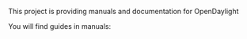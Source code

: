 This project is providing manuals and documentation for OpenDaylight

You will find guides in manuals:
